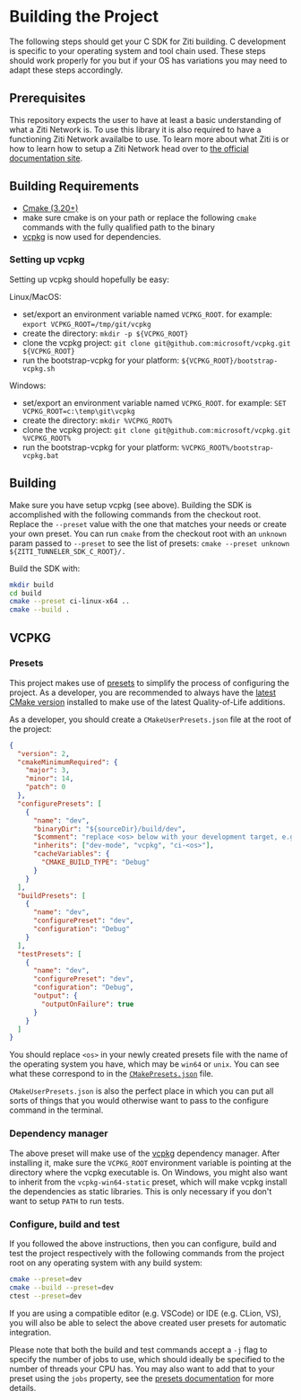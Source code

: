 # Building the Project

The following steps should get your C SDK for Ziti building. C development is specific to your operating system and 
tool chain used. These steps should work properly for you but if your OS has variations you may need to adapt these steps accordingly.

## Prerequisites

This repository expects the user to have at least a basic understanding of what a Ziti Network
is. To use this library it is also required to have a functioning Ziti Network availalbe to use.
To learn more about what Ziti is or how to learn how to setup a Ziti Network head over to [the official documentation
site](https://openziti.github.io/ziti/overview.html).

## Building Requirements

* [Cmake (3.20+)](https://cmake.org/install/)
* make sure cmake is on your path or replace the following `cmake` commands with the fully qualified path to the binary
* [vcpkg](https://github.com/microsoft/vcpkg) is now used for dependencies.

### Setting up vcpkg

Setting up vcpkg should hopefully be easy:

Linux/MacOS:

* set/export an environment variable named `VCPKG_ROOT`. for example: `export VCPKG_ROOT=/tmp/git/vcpkg`
* create the directory: `mkdir -p ${VCPKG_ROOT}`
* clone the vcpkg project: `git clone git@github.com:microsoft/vcpkg.git ${VCPKG_ROOT}`
* run the bootstrap-vcpkg for your platform: `${VCPKG_ROOT}/bootstrap-vcpkg.sh`

Windows: 
* set/export an environment variable named `VCPKG_ROOT`. for example: `SET VCPKG_ROOT=c:\temp\git\vcpkg`
* create the directory: `mkdir %VCPKG_ROOT%`
* clone the vcpkg project: `git clone git@github.com:microsoft/vcpkg.git %VCPKG_ROOT%`
* run the bootstrap-vcpkg for your platform: `%VCPKG_ROOT%/bootstrap-vcpkg.bat`

## Building

Make sure you have setup vcpkg (see above). Building the SDK is accomplished with the following commands from the 
checkout root. Replace the `--preset` value with the one that matches your needs or create your own preset. You
can run `cmake` from the checkout root with an `unknown` param passed to `--preset` to see the list of presets:
`cmake --preset unknown ${ZITI_TUNNELER_SDK_C_ROOT}/.`

Build the SDK with:

```bash
mkdir build
cd build
cmake --preset ci-linux-x64 ..
cmake --build .
```

## VCPKG

### Presets

This project makes use of [presets][1] to simplify the process of configuring
the project. As a developer, you are recommended to always have the [latest
CMake version][2] installed to make use of the latest Quality-of-Life
additions.

As a developer, you should create a `CMakeUserPresets.json` file at the root of
the project:

```json
{
  "version": 2,
  "cmakeMinimumRequired": {
    "major": 3,
    "minor": 14,
    "patch": 0
  },
  "configurePresets": [
    {
      "name": "dev",
      "binaryDir": "${sourceDir}/build/dev",
      "$comment": "replace <os> below with your development target, e.g. linux-x64 or windows-arm64",
      "inherits": ["dev-mode", "vcpkg", "ci-<os>"],
      "cacheVariables": {
        "CMAKE_BUILD_TYPE": "Debug"
      }
    }
  ],
  "buildPresets": [
    {
      "name": "dev",
      "configurePreset": "dev",
      "configuration": "Debug"
    }
  ],
  "testPresets": [
    {
      "name": "dev",
      "configurePreset": "dev",
      "configuration": "Debug",
      "output": {
        "outputOnFailure": true
      }
    }
  ]
}
```

You should replace `<os>` in your newly created presets file with the name of
the operating system you have, which may be `win64` or `unix`. You can see what
these correspond to in the [`CMakePresets.json`](CMakePresets.json) file.

`CMakeUserPresets.json` is also the perfect place in which you can put all
sorts of things that you would otherwise want to pass to the configure command
in the terminal.

### Dependency manager

The above preset will make use of the [vcpkg][vcpkg] dependency manager. After
installing it, make sure the `VCPKG_ROOT` environment variable is pointing at
the directory where the vcpkg executable is. On Windows, you might also want
to inherit from the `vcpkg-win64-static` preset, which will make vcpkg install
the dependencies as static libraries. This is only necessary if you don't want
to setup `PATH` to run tests.

[vcpkg]: https://github.com/microsoft/vcpkg

### Configure, build and test

If you followed the above instructions, then you can configure, build and test
the project respectively with the following commands from the project root on
any operating system with any build system:

```sh
cmake --preset=dev
cmake --build --preset=dev
ctest --preset=dev
```

If you are using a compatible editor (e.g. VSCode) or IDE (e.g. CLion, VS), you
will also be able to select the above created user presets for automatic
integration.

Please note that both the build and test commands accept a `-j` flag to specify
the number of jobs to use, which should ideally be specified to the number of
threads your CPU has. You may also want to add that to your preset using the
`jobs` property, see the [presets documentation][1] for more details.

[1]: https://cmake.org/cmake/help/latest/manual/cmake-presets.7.html
[2]: https://cmake.org/download/
